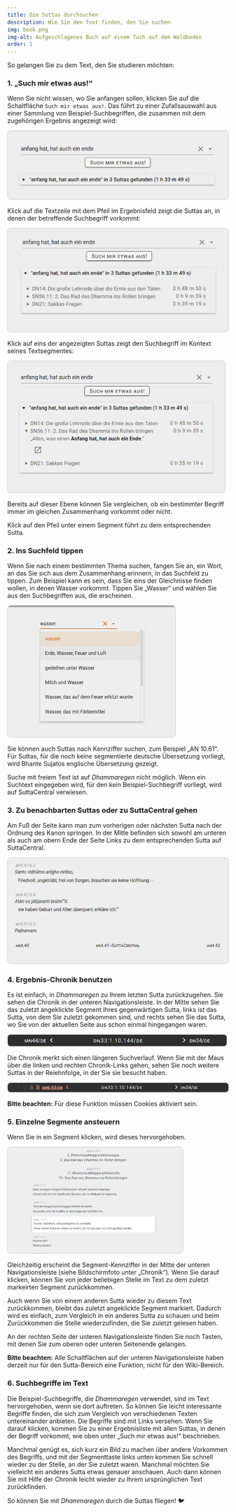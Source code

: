 ```yaml
---
title: Die Suttas durchsuchen
description: Wie Sie den Text finden, den Sie suchen
img: book.png
img-alt: Aufgeschlagenes Buch auf einem Tuch auf dem Waldboden
order: 1
---
```


So gelangen Sie zu dem Text, den Sie studieren möchten:

### 1. „Such mir etwas aus!“

Wenn Sie nicht wissen, wo Sie anfangen sollen, klicken Sie auf die Schaltfläche `Such mir etwas aus!`. Das führt zu einer Zufallsauswahl aus einer Sammlung von Beispiel-Suchbegriffen, die zusammen mit dem zugehörigen Ergebnis angezeigt wird:

<img style="border:1pt solid #cccccc; border-radius: 0.5em;" src="./result.png" alt="Bildschirmfoto von Suchergebnis">

Klick auf die Textzeile mit dem Pfeil im Ergebnisfeld zeigt die Suttas an, in denen der betreffende Suchbegriff vorkommt:

<img style="border:1pt solid #cccccc; border-radius: 0.5em;" src="./result-suttas.png" alt="Bildschirmfoto von Suttaliste">

Klick auf eins der angezeigten Suttas zeigt den Suchbegriff im Kontext seines Textsegmentes:

<img style="border:1pt solid #cccccc; border-radius: 0.5em;" src="./result-segment.png" alt="Bildschirmfoto eines Ergebnissegments">

Bereits auf dieser Ebene können Sie vergleichen, ob ein bestimmter Begriff immer im gleichen Zusammenhang vorkommt oder nicht.

Klick auf den Pfeil unter einem Segment führt zu dem entsprechenden Sutta.

### 2. Ins Suchfeld tippen

Wenn Sie nach einem bestimmten Thema suchen, fangen Sie an, ein Wort, an das Sie sich aus dem Zusammenhang erinnern, in das Suchfeld zu tippen. Zum Beispiel kann es sein, dass Sie eins der Gleichnisse finden wollen, in denen Wasser vorkommt. Tippen Sie „Wasser“ und wählen Sie aus den Suchbegriffen aus, die erscheinen.

<img style="border:1pt solid #cccccc; border-radius: 0.5em;" src="./searchfield.png" alt="Bildschirmfoto von Suchfeld mit Wort Wasser und Suchbegriffen">

Sie können auch Suttas nach Kennziffer suchen, zum Beispiel „AN 10.61“. Für Suttas, für die noch keine segmentierte deutsche Übersetzung vorliegt, wird Bhante Sujatos englische Übersetzung gezeigt.

Suche mit freiem Text ist auf *Dhammaregen* nicht möglich. Wenn ein Suchtext eingegeben wird, für den kein Beispiel-Suchbegriff vorliegt, wird auf SuttaCentral verwiesen.

### 3. Zu benachbarten Suttas oder zu SuttaCentral gehen

Am Fuß der Seite kann man zum vorherigen oder nächsten Sutta nach der Ordnung des Kanon springen. In der Mitte befinden sich sowohl am unteren als auch am obern Ende der Seite Links zu dem entsprechenden Sutta auf SuttaCentral.

<img style="border:1pt solid #cccccc; border-radius: 0.5em;" src="./links.png" alt="Bildschirmfoto von Links am unteren Seitenende">

### 4. Ergebnis-Chronik benutzen

Es ist einfach, in *Dhammaregen* zu Ihrem letzten Sutta zurückzugehen. Sie sehen die Chronik in der unteren Navigationsleiste. In der Mitte sehen Sie das zuletzt angeklickte Segment Ihres gegenwärtigen Sutta, links ist das Sutta, von dem Sie zuletzt gekommen sind, und rechts sehen Sie das Sutta, wo Sie von der aktuellen Seite aus schon einmal hingegangen waren.

<img style="border:1pt solid #cccccc; border-radius: 0.5em;" src="./history1.png" alt="Bildschirmfoto von Chronik">

Die Chronik merkt sich einen längeren Suchverlauf. Wenn Sie mit der Maus über die linken und rechten Chronik-Links gehen, sehen Sie noch weitere Suttas in der Reiehnfolge, in der Sie sie besucht haben.

<img style="border:1pt solid #cccccc; border-radius: 0.5em;" src="./history2.png" alt="Bildschirmfoto von Chronik">

**Bitte beachten:** Für diese Funktion müssen Cookies aktiviert sein.

### 5. Einzelne Segmente ansteuern

Wenn Sie in ein Segment klicken, wird dieses hervorgehoben.

<img style="border:1pt solid #cccccc; border-radius: 0.5em;" src="./segment.png" alt="Bildschirmfoto mit einem hervorgehobenen Segment">

Gleichzeitig erscheint die Segment-Kennziffer in der Mitte der unteren Navigationsleiste (siehe Bildschirmfoto unter „Chronik“). Wenn Sie darauf klicken, können Sie von jeder beliebigen Stelle im Text zu dem zuletzt markeirten Segment zurückkommen.

Auch wenn Sie von einem anderen Sutta wieder zu diesem Text zurückkommen, bleibt das zuletzt angeklickte Segment markiert. Dadurch wird es einfach, zum Vergleich in ein anderes Sutta zu schauen und beim Zurückkommen die Stelle wiederzufinden, die Sie zuletzt gelesen haben.

An der rechten Seite der unteren Navigationsleiste finden Sie noch Tasten, mit denen Sie zum oberen oder unteren Seitenende gelangen.

**Bitte beachten:** Alle Schaltflächen auf der unteren Navigationsleiste haben derzeit nur für den Sutta-Bereich eine Funktion, nicht für den Wiki-Bereich.

### 6. Suchbegriffe im Text

Die Beispiel-Suchbegriffe, die *Dhammaregen* verwendet, sind im Text hervorgehoben, wenn sie dort auftreten. So können Sie leicht interessante Begriffe finden, die sich zum Vergleich von verschiedenen Texten untereinander anbieten. Die Begriffe sind mit Links versehen. Wenn Sie darauf klicken, kommen Sie zu einer Ergebnisliste mit allen Suttas, in denen der Begriff vorkommt, wie oben unter „Such mir etwas aus!“ beschrieben.

Manchmal genügt es, sich kurz ein Bild zu machen über andere Vorkommen des Begriffs, und mit der Segmenttaste links unten kommen Sie schnell wieder zu der Stelle, an der Sie zuletzt waren. Manchmal möchten Sie vielleicht ein anderes Sutta etwas genauer anschauen. Auch dann können Sie mit Hilfe der Chronik leicht wieder zu Ihrem ursprünglichen Text zurückfinden.

So können Sie mit *Dhammaregen* durch die Suttas fliegen! 🐦